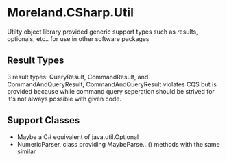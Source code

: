 # Moreland.CSharp.Util

Utilty object library provided generic support types such as results, optionals, etc.. for use in other software packages

## Result Types

3 result types: QueryResult<T>, CommandResult, and CommandAndQueryResult<T>; CommandAndQueryResult<T> violates CQS but is provided because while command query seperation should be strived for it's not always possible with given code.

## Support Classes

- Maybe<T> a C# equivalent of java.util.Optional<T>
- NumericParser, class providing MaybeParse...() methods with the same similar 
